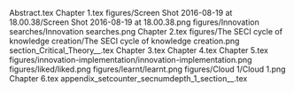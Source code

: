 Abstract.tex
Chapter 1.tex
figures/Screen Shot 2016-08-19 at 18.00.38/Screen Shot 2016-08-19 at 18.00.38.png
figures/Innovation searches/Innovation searches.png
Chapter 2.tex
figures/The SECI cycle of knowledge creation/The SECI cycle of knowledge creation.png
section_Critical_Theory__.tex
Chapter 3.tex
Chapter 4.tex
Chapter 5.tex
figures/innovation-implementation/innovation-implementation.png
figures/liked/liked.png
figures/learnt/learnt.png
figures/Cloud 1/Cloud 1.png
Chapter 6.tex
appendix_setcounter_secnumdepth_1_section__.tex